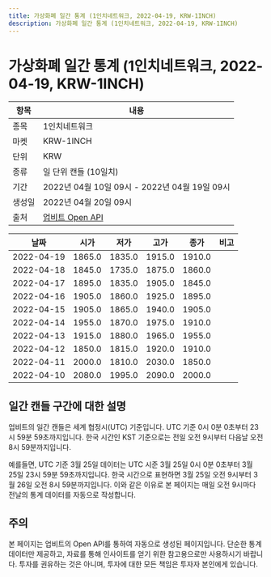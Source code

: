 ```yaml
---
title: 가상화폐 일간 통계 (1인치네트워크, 2022-04-19, KRW-1INCH)
description: 가상화폐 일간 통계 (1인치네트워크, 2022-04-19, KRW-1INCH)
---
```



가상화폐 일간 통계 (1인치네트워크, 2022-04-19, KRW-1INCH)
===

|항목|내용|
|--|--|
|종목|1인치네트워크|
|마켓|KRW-1INCH|
|단위|KRW|
|종류|일 단위 캔들 (10일치)|
|기간|2022년 04월 10일 09시 - 2022년 04월 19일 09시|
|생성일|2022년 04월 20일 09시|
|출처|[업비트 Open API](https://docs.upbit.com)|


|날짜|시가|저가|고가|종가|비고|
|--|--|--|--|--|--|
|2022-04-19|1865.0|1835.0|1915.0|1910.0|    |
|2022-04-18|1845.0|1735.0|1875.0|1860.0|    |
|2022-04-17|1895.0|1835.0|1905.0|1845.0|    |
|2022-04-16|1905.0|1860.0|1925.0|1895.0|    |
|2022-04-15|1905.0|1865.0|1940.0|1905.0|    |
|2022-04-14|1955.0|1870.0|1975.0|1910.0|    |
|2022-04-13|1915.0|1880.0|1965.0|1955.0|    |
|2022-04-12|1850.0|1815.0|1920.0|1910.0|    |
|2022-04-11|2000.0|1810.0|2030.0|1850.0|    |
|2022-04-10|2080.0|1995.0|2090.0|2000.0|    |


일간 캔들 구간에 대한 설명
---


업비트의 일간 캔들은 세계 협정시(UTC) 기준입니다. 
UTC 기준 0시 0분 0초부터 23시 59분 59초까지입니다. 
한국 시간인 KST 기준으로는 전일 오전 9시부터 다음날 오전 8시 59분까지입니다. 


예를들면, UTC 기준 3월 25일 데이터는 UTC 시준 3월 25일 0시 0분 0초부터 3월 25일 23시 59분 59초까지입니다. 
한국 시간으로 표현하면 3월 25일 오전 9시부터 3월 26일 오전 8시 59분까지입니다. 
이와 같은 이유로 본 페이지는 매일 오전 9시마다 전날의 통계 데이터를 자동으로 작성합니다. 


주의
---


본 페이지는 업비트의 Open API를 통하여 자동으로 생성된 페이지입니다. 
단순한 통계 데이터만 제공하고, 자료를 통해 인사이트를 얻기 위한 참고용으로만 사용하시기 바랍니다. 
투자를 권유하는 것은 아니며, 투자에 대한 모든 책임은 투자자 본인에게 있습니다. 
